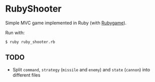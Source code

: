 # RubyShooter

Simple MVC game implemented in Ruby (with [Rubygame](http://rubygame.org/)).

Run with:

```
$ ruby ruby_shooter.rb
```

## TODO

* Split `command`, `strategy` (`missile` and `enemy`) and `state` (`cannon`) into different files
